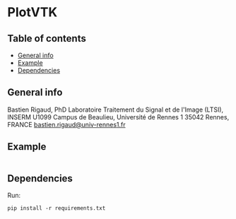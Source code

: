 # PlotVTK

## Table of contents
* [General info](#general-info)
* [Example](#example)
* [Dependencies](#dependencies)

## General info
Bastien Rigaud, PhD
Laboratoire Traitement du Signal et de l'Image (LTSI), INSERM U1099
Campus de Beaulieu, Université de Rennes 1
35042 Rennes, FRANCE
bastien.rigaud@univ-rennes1.fr

## Example 

```
```

## Dependencies

Run:
```
pip install -r requirements.txt
```
